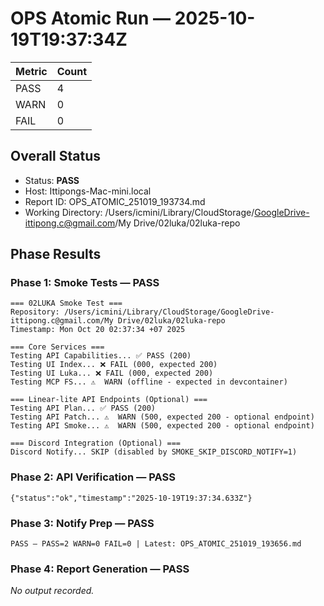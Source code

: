 # OPS Atomic Run — 2025-10-19T19:37:34Z

| Metric | Count |
| ------ | ----- |
| PASS | 4 |
| WARN | 0 |
| FAIL | 0 |

## Overall Status

- Status: **PASS**
- Host: Ittipongs-Mac-mini.local
- Report ID: OPS_ATOMIC_251019_193734.md
- Working Directory: /Users/icmini/Library/CloudStorage/GoogleDrive-ittipong.c@gmail.com/My Drive/02luka/02luka-repo

## Phase Results

### Phase 1: Smoke Tests — PASS

```
=== 02LUKA Smoke Test ===
Repository: /Users/icmini/Library/CloudStorage/GoogleDrive-ittipong.c@gmail.com/My Drive/02luka/02luka-repo
Timestamp: Mon Oct 20 02:37:34 +07 2025

=== Core Services ===
Testing API Capabilities... ✅ PASS (200)
Testing UI Index... ❌ FAIL (000, expected 200)
Testing UI Luka... ❌ FAIL (000, expected 200)
Testing MCP FS... ⚠️  WARN (offline - expected in devcontainer)

=== Linear-lite API Endpoints (Optional) ===
Testing API Plan... ✅ PASS (200)
Testing API Patch... ⚠️  WARN (500, expected 200 - optional endpoint)
Testing API Smoke... ⚠️  WARN (500, expected 200 - optional endpoint)

=== Discord Integration (Optional) ===
Discord Notify... SKIP (disabled by SMOKE_SKIP_DISCORD_NOTIFY=1)
```

### Phase 2: API Verification — PASS

```
{"status":"ok","timestamp":"2025-10-19T19:37:34.633Z"}
```

### Phase 3: Notify Prep — PASS

```
PASS — PASS=2 WARN=0 FAIL=0 | Latest: OPS_ATOMIC_251019_193656.md
```

### Phase 4: Report Generation — PASS

_No output recorded._
